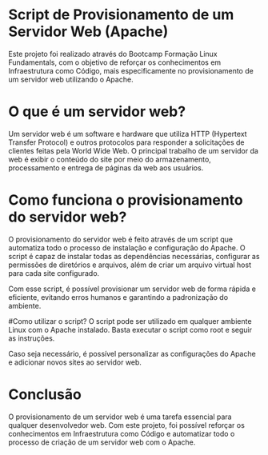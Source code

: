 # Script de Provisionamento de um Servidor Web (Apache)
Este projeto foi realizado através do Bootcamp Formação Linux Fundamentals, com o objetivo de reforçar os conhecimentos em Infraestrutura como Código, mais especificamente no provisionamento de um servidor web utilizando o Apache.

# O que é um servidor web?
Um servidor web é um software e hardware que utiliza HTTP (Hypertext Transfer Protocol) e outros protocolos para responder a solicitações de clientes feitas pela World Wide Web. O principal trabalho de um servidor da web é exibir o conteúdo do site por meio do armazenamento, processamento e entrega de páginas da web aos usuários.

# Como funciona o provisionamento do servidor web?
O provisionamento do servidor web é feito através de um script que automatiza todo o processo de instalação e configuração do Apache. O script é capaz de instalar todas as dependências necessárias, configurar as permissões de diretórios e arquivos, além de criar um arquivo virtual host para cada site configurado.

Com esse script, é possível provisionar um servidor web de forma rápida e eficiente, evitando erros humanos e garantindo a padronização do ambiente.

#Como utilizar o script?
O script pode ser utilizado em qualquer ambiente Linux com o Apache instalado. Basta executar o script como root e seguir as instruções.

Caso seja necessário, é possível personalizar as configurações do Apache e adicionar novos sites ao servidor web.

# Conclusão
O provisionamento de um servidor web é uma tarefa essencial para qualquer desenvolvedor web. Com este projeto, foi possível reforçar os conhecimentos em Infraestrutura como Código e automatizar todo o processo de criação de um servidor web com o Apache.
